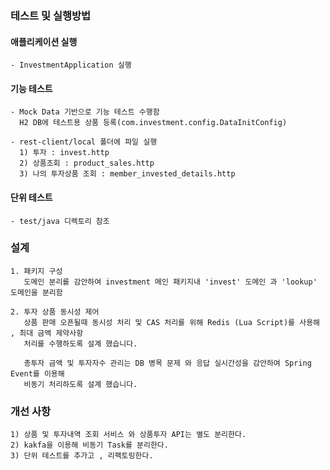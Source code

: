 ### 테스트 및 실행방법

#### 애플리케이션 실행

    - InvestmentApplication 실행

#### 기능 테스트
    - Mock Data 기반으로 기능 테스트 수행함  
      H2 DB에 테스트용 상품 등록(com.investment.config.DataInitConfig)

    - rest-client/local 폴더에 파일 실행
      1) 투자 : invest.http
      2) 상품조회 : product_sales.http
      3) 나의 투자상품 조회 : member_invested_details.http


#### 단위 테스트
    - test/java 디렉토리 참조

### 설계
    1. 패키지 구성 
       도메인 분리를 감안하여 investment 메인 패키지내 'invest' 도메인 과 'lookup' 도메인을 분리함

    2. 투자 상품 동시성 제어
       상품 판매 오픈될때 동시성 처리 및 CAS 처리를 위해 Redis (Lua Script)를 사용해 , 최대 금액 제약사항 
       처리를 수행하도록 설계 했습니다.

       총투자 금액 및 투자자수 관리는 DB 병목 문제 와 응답 실시간성을 감안하여 Spring Event를 이용해 
       비동기 처리하도록 설계 했습니다.

### 개선 사항
    1) 상품 및 투자내역 조회 서비스 와 상품투자 API는 별도 분리한다.
    2) kakfa을 이용해 비동기 Task를 분리한다.
    3) 단위 테스트를 추가고 , 리팩토링한다.

